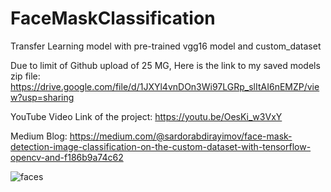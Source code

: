 # FaceMaskClassification
Transfer Learning model with pre-trained vgg16 model and custom_dataset





Due to limit of Github upload of 25 MG, Here is the link to my saved models zip file:
https://drive.google.com/file/d/1JXYl4vnDOn3Wi97LGRp_slItAI6nEMZP/view?usp=sharing

YouTube Video Link of the project: https://youtu.be/OesKi_w3VxY

Medium Blog: https://medium.com/@sardorabdirayimov/face-mask-detection-image-classification-on-the-custom-dataset-with-tensorflow-opencv-and-f186b9a74c62

![faces](https://miro.medium.com/max/720/1*mC-1_d5hniRjlTfTZ3Fw1Q.webp)
